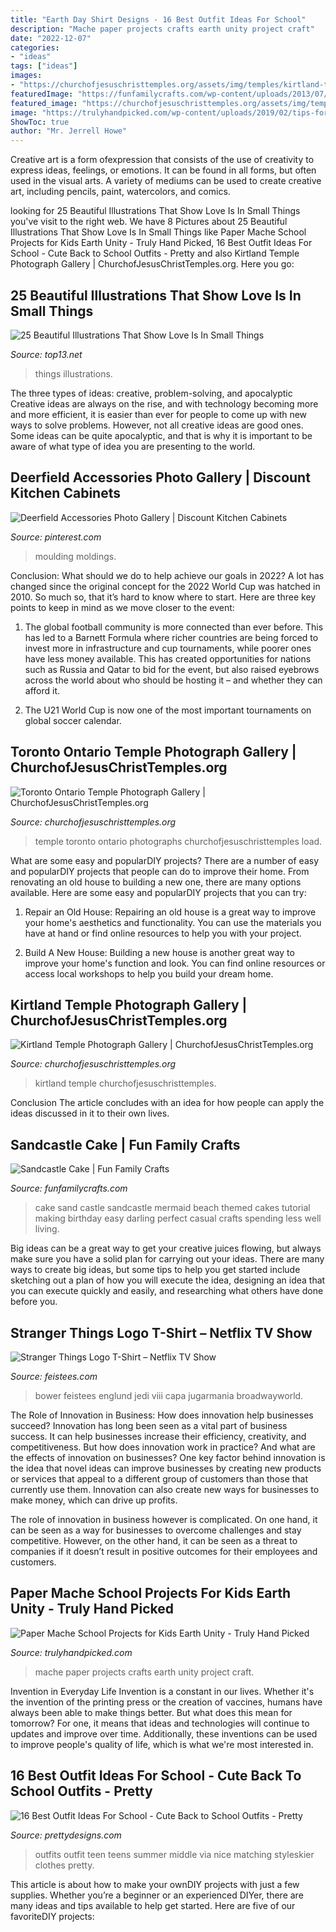 ```yaml
---
title: "Earth Day Shirt Designs - 16 Best Outfit Ideas For School"
description: "Mache paper projects crafts earth unity project craft"
date: "2022-12-07"
categories:
- "ideas"
tags: ["ideas"]
images:
- "https://churchofjesuschristtemples.org/assets/img/temples/kirtland-temple/kirtland-temple-5837.jpg"
featuredImage: "https://funfamilycrafts.com/wp-content/uploads/2013/07/sandcastle-cake.jpg"
featured_image: "https://churchofjesuschristtemples.org/assets/img/temples/kirtland-temple/kirtland-temple-5837.jpg"
image: "https://trulyhandpicked.com/wp-content/uploads/2019/02/tips-for-papermch-school-projects-a-pretty-happy-home-1550682767k48ng.jpg"
ShowToc: true
author: "Mr. Jerrell Howe"
---
```



Creative art is a form ofexpression that consists of the use of creativity to express ideas, feelings, or emotions. It can be found in all forms, but often used in the visual arts. A variety of mediums can be used to create creative art, including pencils, paint, watercolors, and comics.

	

		
looking for 25 Beautiful Illustrations That Show Love Is In Small Things you've visit to the right web. We have 8 Pictures about 25 Beautiful Illustrations That Show Love Is In Small Things like Paper Mache School Projects for Kids Earth Unity - Truly Hand Picked, 16 Best Outfit Ideas For School - Cute Back to School Outfits - Pretty and also Kirtland Temple Photograph Gallery | ChurchofJesusChristTemples.org. Here you go:
		
    
## 25 Beautiful Illustrations That Show Love Is In Small Things

<img loading=lazy src="http://www.top13.net/wp-content/uploads/2015/05/love-is-in-small-things-beautiful-illustrations-3.jpg" onerror="this.onerror=null;this.src='https://tse2.mm.bing.net/th?id=OIP.aN_lo7azkBQAdy0nxBvzLwHaFm&amp;pid=15.1';" alt="25 Beautiful Illustrations That Show Love Is In Small Things">

_Source: top13.net_

>things illustrations. 

	

The three types of ideas: creative, problem-solving, and apocalyptic
Creative ideas are always on the rise, and with technology becoming more and more efficient, it is easier than ever for people to come up with new ways to solve problems. However, not all creative ideas are good ones. Some ideas can be quite apocalyptic, and that is why it is important to be aware of what type of idea you are presenting to the world.

    
## Deerfield Accessories Photo Gallery | Discount Kitchen Cabinets

<img loading=lazy src="https://i.pinimg.com/736x/f9/08/64/f90864c07ca812a3208b186ecd178a9e--discount-kitchen-cabinets-moldings.jpg" onerror="this.onerror=null;this.src='https://tse3.mm.bing.net/th?id=OIP.TpXuozgXSx3r1ufJVrqBmwHaLG&amp;pid=15.1';" alt="Deerfield Accessories Photo Gallery | Discount Kitchen Cabinets">

_Source: pinterest.com_

>moulding moldings. 

	

Conclusion: What should we do to help achieve our goals in 2022?
A lot has changed since the original concept for the 2022 World Cup was hatched in 2010. So much so, that it’s hard to know where to start. Here are three key points to keep in mind as we move closer to the event:
1. The global football community is more connected than ever before. This has led to a Barnett Formula where richer countries are being forced to invest more in infrastructure and cup tournaments, while poorer ones have less money available. This has created opportunities for nations such as Russia and Qatar to bid for the event, but also raised eyebrows across the world about who should be hosting it – and whether they can afford it.

2. The U21 World Cup is now one of the most important tournaments on global soccer calendar.

    
## Toronto Ontario Temple Photograph Gallery | ChurchofJesusChristTemples.org

<img loading=lazy src="https://churchofjesuschristtemples.org/assets/img/temples/toronto-ontario-temple/toronto-ontario-temple-13377.jpg" onerror="this.onerror=null;this.src='https://tse1.mm.bing.net/th?id=OIP.WZ9mFuS9Mu6Xo22MCO4KJgHaJ4&amp;pid=15.1';" alt="Toronto Ontario Temple Photograph Gallery | ChurchofJesusChristTemples.org">

_Source: churchofjesuschristtemples.org_

>temple toronto ontario photographs churchofjesuschristtemples load. 

	

What are some easy and popularDIY projects?
There are a number of easy and popularDIY projects that people can do to improve their home. From renovating an old house to building a new one, there are many options available. Here are some easy and popularDIY projects that you can try:
1. Repair an Old House: Repairing an old house is a great way to improve your home's aesthetics and functionality. You can use the materials you have at hand or find online resources to help you with your project.

2. Build A New House: Building a new house is another great way to improve your home's function and look. You can find online resources or access local workshops to help you build your dream home.

    
## Kirtland Temple Photograph Gallery | ChurchofJesusChristTemples.org

<img loading=lazy src="https://churchofjesuschristtemples.org/assets/img/temples/kirtland-temple/kirtland-temple-5837.jpg" onerror="this.onerror=null;this.src='https://tse3.mm.bing.net/th?id=OIP.-YsSUbyYLPwJwMaorq8SgAHaLH&amp;pid=15.1';" alt="Kirtland Temple Photograph Gallery | ChurchofJesusChristTemples.org">

_Source: churchofjesuschristtemples.org_

>kirtland temple churchofjesuschristtemples. 

	

Conclusion
The article concludes with an idea for how people can apply the ideas discussed in it to their own lives.

    
## Sandcastle Cake | Fun Family Crafts

<img loading=lazy src="https://funfamilycrafts.com/wp-content/uploads/2013/07/sandcastle-cake.jpg" onerror="this.onerror=null;this.src='https://tse1.mm.bing.net/th?id=OIP.Cf7dyBOpvKvT30x0nULFuAHaE8&amp;pid=15.1';" alt="Sandcastle Cake | Fun Family Crafts">

_Source: funfamilycrafts.com_

>cake sand castle sandcastle mermaid beach themed cakes tutorial making birthday easy darling perfect casual crafts spending less well living. 

	

Big ideas can be a great way to get your creative juices flowing, but always make sure you have a solid plan for carrying out your ideas. There are many ways to create big ideas, but some tips to help you get started include sketching out a plan of how you will execute the idea, designing an idea that you can execute quickly and easily, and researching what others have done before you.

    
## Stranger Things Logo T-Shirt – Netflix TV Show

<img loading=lazy src="https://www.feistees.com/wp-content/uploads/2016/08/lgstr2.jpg" onerror="this.onerror=null;this.src='https://tse4.mm.bing.net/th?id=OIP.0cO9QhaJi8J6hM1ymKd09wHaHa&amp;pid=15.1';" alt="Stranger Things Logo T-Shirt – Netflix TV Show">

_Source: feistees.com_

>bower feistees englund jedi viii capa jugarmania broadwayworld. 

	

The Role of Innovation in Business: How does innovation help businesses succeed?
Innovation has long been seen as a vital part of business success. It can help businesses increase their efficiency, creativity, and competitiveness. But how does innovation work in practice? And what are the effects of innovation on businesses?
One key factor behind innovation is the idea that novel ideas can improve businesses by creating new products or services that appeal to a different group of customers than those that currently use them. Innovation can also create new ways for businesses to make money, which can drive up profits.

The role of innovation in business however is complicated. On one hand, it can be seen as a way for businesses to overcome challenges and stay competitive. However, on the other hand, it can be seen as a threat to companies if it doesn’t result in positive outcomes for their employees and customers.

    
## Paper Mache School Projects For Kids Earth Unity - Truly Hand Picked

<img loading=lazy src="https://trulyhandpicked.com/wp-content/uploads/2019/02/tips-for-papermch-school-projects-a-pretty-happy-home-1550682767k48ng.jpg" onerror="this.onerror=null;this.src='https://tse3.mm.bing.net/th?id=OIP.QHsHJhKqrTojo9RY0JeHjwHaJ4&amp;pid=15.1';" alt="Paper Mache School Projects for Kids Earth Unity - Truly Hand Picked">

_Source: trulyhandpicked.com_

>mache paper projects crafts earth unity project craft. 

	

Invention in Everyday Life
Invention is a constant in our lives. Whether it's the invention of the printing press or the creation of vaccines, humans have always been able to make things better. But what does this mean for tomorrow? For one, it means that ideas and technologies will continue to updates and improve over time. Additionally, these inventions can be used to improve people's quality of life, which is what we're most interested in.

    
## 16 Best Outfit Ideas For School - Cute Back To School Outfits - Pretty

<img loading=lazy src="http://www.prettydesigns.com/wp-content/uploads/2016/06/16-cute-outfit-ideas-for-school-7.jpg" onerror="this.onerror=null;this.src='https://tse2.mm.bing.net/th?id=OIP.Q2ADZZf6-VtgaPztnT-EfwHaML&amp;pid=15.1';" alt="16 Best Outfit Ideas For School - Cute Back to School Outfits - Pretty">

_Source: prettydesigns.com_

>outfits outfit teen teens summer middle via nice matching styleskier clothes pretty. 

	

This article is about how to make your ownDIY projects with just a few supplies. Whether you’re a beginner or an experienced DIYer, there are many ideas and tips available to help get started. Here are five of our favoriteDIY projects: 

